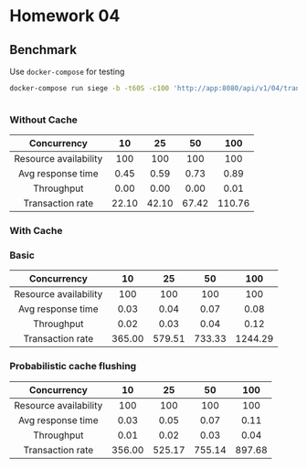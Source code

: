 # Homework 04

## Benchmark

Use `docker-compose` for testing

```bash
docker-compose run siege -b -t60S -c100 'http://app:8080/api/v1/04/transactions'
```

```bash

```

### Without Cache

| Concurrency           | 10     | 25      | 50      | 100     |
|:---------------------:|:------:|:-------:|:-------:|:-------:|
| Resource availability | 100    | 100     | 100     | 100     |
| Avg response time     | 0.45   | 0.59    | 0.73    | 0.89    |
| Throughput            | 0.00   | 0.00    | 0.00    | 0.01    |
| Transaction rate      | 22.10  | 42.10   | 67.42   | 110.76  |

### With Cache

### Basic

| Concurrency           | 10      | 25      | 50      | 100     |
|:---------------------:|:-------:|:-------:|:-------:|:-------:|
| Resource availability | 100     | 100     | 100     | 100     |
| Avg response time     | 0.03    | 0.04    | 0.07    | 0.08    |
| Throughput            | 0.02    | 0.03    | 0.04    | 0.12    |
| Transaction rate      | 365.00  | 579.51  | 733.33  | 1244.29 |

### Probabilistic cache flushing

| Concurrency           | 10      | 25      | 50      | 100    |
|:---------------------:|:-------:|:-------:|:-------:|:------:|
| Resource availability | 100     | 100     | 100     | 100    |
| Avg response time     | 0.03    | 0.05    | 0.07    | 0.11   |
| Throughput            | 0.01    | 0.02    | 0.03    | 0.04   |
| Transaction rate      | 356.00  | 525.17  | 755.14  | 897.68 |
